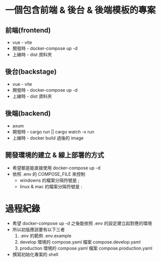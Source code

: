 # 一個包含前端 & 後台 & 後端模板的專案

## 前端(frontend)
* vue - vite
* 開發時 - docker-compose up -d
* 上線時 - dist 資料夾

## 後台(backstage)
* vue - vite
* 開發時 - docker-compose up -d
* 上線時 - dist 資料夾

## 後端(backend)
* axum
* 開發時 - cargo run || cargo watch -x run
* 上線時 - docker build 過後的 image

## 開發環境的建立 & 線上部署的方式
* 希望都是能直接使用 docker-compose up -d
* 依照 .env 的 COMPOSE_FILE 來控制
    * windowns 的檔案分隔符號是 ;
    * linux & mac 的檔案分隔符號是 :

# 過程紀錄
* 希望 docker-compose up -d 之後能依照 .env 的設定建立起對應的環境
* 所以初版應該要有以下三者
    1. .env 的範例 .env.example
    2. develop 環境的 compose.yaml 檔案 compose.develop.yaml
    3. production 環境的 compose.yaml 檔案 compose.production.yaml
* 撰寫初始化專案的 shell
